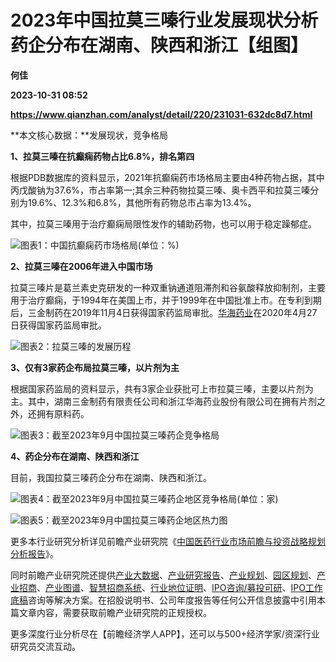 # 2023年中国拉莫三嗪行业发展现状分析 药企分布在湖南、陕西和浙江【组图】
**何佳**

**2023-10-31 08:52**

**https://www.qianzhan.com/analyst/detail/220/231031-632dc8d7.html**

**本文核心数据：**发展现状，竞争格局

**1、拉莫三嗪在抗癫痫药物占比6.8%，排名第四**

根据PDB数据库的资料显示，2021年抗癫痫药市场格局主要由4种药物占据，其中丙戊酸钠为37.6%，市占率第一;其余三种药物拉莫三嗪、奥卡西平和拉莫三嗪分别为19.6%、12.3%和6.8%，其他所有药物总市占率为13.4%。

其中，拉莫三嗪用于治疗癫痫局限性发作的辅助药物，也可以用于稳定躁郁症。

![图表1：中国抗癫痫药市场格局(单位：%)](https://img3.qianzhan.com/news/202310/31/20231031-9e1e96eb9b32ab26.png)

**2、拉莫三嗪在2006年进入中国市场**

拉莫三嗪片是葛兰素史克研发的一种双重钠通道阻滞剂和谷氨酸释放抑制剂，主要用于治疗癫痫，于1994年在美国上市，并于1999年在中国批准上市。在专利到期后，三金制药在2019年11月4日获得国家药监局审批。[华海药业](https://stock.qianzhan.com/hs/zhengquan_600521.SH.html)在2020年4月27日获得国家药监局审批。

![图表2：拉莫三嗪的发展历程](https://img3.qianzhan.com/news/202310/31/20231031-faf7ddfd696ad767.png)

**3、仅有3家药企布局拉莫三嗪，以片剂为主**

根据国家药监局的资料显示，共有3家企业获批可上市拉莫三嗪，主要以片剂为主。其中，湖南三金制药有限责任公司和浙江华海药业股份有限公司在拥有片剂之外，还拥有原料药。

![图表3：截至2023年9月中国拉莫三嗪药企竞争格局](https://img3.qianzhan.com/news/202310/31/20231031-80419792b147a0e1.png)

**4、药企分布在湖南、陕西和浙江**

目前，我国拉莫三嗪药企分布在湖南、陕西和浙江。

![图表4：截至2023年9月中国拉莫三嗪药企地区竞争格局(单位：家)](https://img3.qianzhan.com/news/202310/31/20231031-937429c59ad52721.png)

![图表5：截至2023年9月中国拉莫三嗪药企地区热力图](https://img3.qianzhan.com/news/202310/31/20231031-ccf4e4c26ddb4a96.png)

更多本行业研究分析详见前瞻产业研究院《[中国医药行业市场前瞻与投资战略规划分析报告](https://bg.qianzhan.com/report/detail/23bbd8d4f3dc4e4a.html)》。

同时前瞻产业研究院还提供[产业大数据](https://d.qianzhan.com/)、[产业研究报告](https://bg.qianzhan.com/report/hotlist/)、[产业规划](https://f.qianzhan.com/chanyeguihua2/)、[园区规划](https://f.qianzhan.com/yuanqu/)、[产业招商](https://f.qianzhan.com/chanyezhaoshang/)、[产业图谱](https://bg.qianzhan.com/report/lianglian/)、[智慧招商系统](https://z.qianzhan.com/)、[行业地位证明](https://bg.qianzhan.com/report/qyppcs)、[IPO咨询/募投可研](https://ipo.qianzhan.com/mutou/)、[IPO工作底稿](https://ipo.qianzhan.com/digao/)咨询等解决方案。在招股说明书、公司年度报告等任何公开信息披露中引用本篇文章内容，需要获取前瞻产业研究院的正规授权。

更多深度行业分析尽在【前瞻经济学人APP】，还可以与500+经济学家/资深行业研究员交流互动。